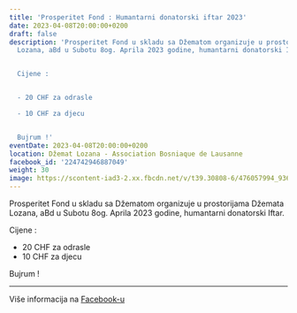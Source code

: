 ```yaml
---
title: 'Prosperitet Fond : Humantarni donatorski iftar 2023'
date: 2023-04-08T20:00:00+0200
draft: false
description: 'Prosperitet Fond u skladu sa Džematom organizuje u prostorijama Džemata
  Lozana, aBd u Subotu 8og. Aprila 2023 godine, humantarni donatorski Iftar.


  Cijene :


  - 20 CHF za odrasle

  - 10 CHF za djecu


  Bujrum !'
eventDate: 2023-04-08T20:00:00+0200
location: Džemat Lozana - Association Bosniaque de Lausanne
facebook_id: '224742946887049'
weight: 30
image: https://scontent-iad3-2.xx.fbcdn.net/v/t39.30808-6/476057994_936635281930405_1135964331823661885_n.jpg?_nc_cat=106&ccb=1-7&_nc_sid=9e60e4&_nc_ohc=U8dLOM_qyNMQ7kNvwGlB-Bc&_nc_oc=AdnoTAKKcWNknk-4DLhgppLEmnjC_sgfefvPhOZNIlJe8LSVRR3WqWdkjrUBm33yyJ0&_nc_zt=23&_nc_ht=scontent-iad3-2.xx&edm=ABTKTjYEAAAA&_nc_gid=a1fMEm4tcMsN7nDu0ZZhhw&oh=00_AfZkQ-A2RZQQL9cpweyLIOcyXc3r5zMho9MXpclizLXx0g&oe=68CEAC7D
---
```


Prosperitet Fond u skladu sa Džematom organizuje u prostorijama Džemata Lozana, aBd u Subotu 8og. Aprila 2023 godine, humantarni donatorski Iftar.

Cijene :

- 20 CHF za odrasle
- 10 CHF za djecu

Bujrum !

---

Više informacija na [Facebook-u](https://facebook.com/events/224742946887049)